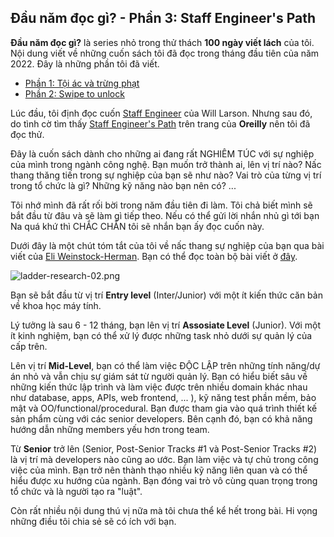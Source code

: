 ## Đầu năm đọc gì? - Phần 3: Staff Engineer's Path

**Đầu năm đọc gì?** là series nhỏ trong thử thách **100 ngày viết lách** của tôi. Nội dung viết về những cuốn sách tôi đã đọc trong tháng đầu tiên của năm 2022. Đây là những phần tôi đã viết.

- [Phần 1: Tội ác và trừng phạt](https://nanacoder.hashnode.dev/dau-nam-doc-gi-phan-1-toi-ac-va-trung-phat)
- [Phần 2: Swipe to unlock](https://nanacoder.hashnode.dev/dau-nam-doc-gi-phan-2-swipe-to-unlock)

Lúc đầu, tôi định đọc cuốn [Staff Engineer](https://staffeng.com/book) của Will Larson. Nhưng sau đó, do tình cờ tìm thấy [Staff Engineer's Path](https://www.oreilly.com/library/view/the-staff-engineers/9781098118723/) trên trang của **Oreilly** nên tôi đã đọc thử.

Đây là cuốn sách dành cho những ai đang rất NGHIÊM TÚC với sự nghiệp của mình trong ngành công nghệ. Bạn muốn trở thành ai, lên vị trí nào? Nấc thang thăng tiến trong sự nghiệp của bạn sẽ như nào? Vai trò của từng vị trí trong tổ chức là gì? Những kỹ năng nào bạn nên có? ...

Tôi nhớ mình đã rất rối bời trong năm đầu tiên đi làm. Tôi chả biết mình sẽ bắt đầu từ đâu và sẽ làm gì tiếp theo. Nếu có thể gửi lời nhắn nhủ gì tới bạn Na quá khứ thì CHẮC CHẮN tôi sẽ nhắn bạn ấy đọc cuốn này.

Dưới đây là một chút tóm tắt của tôi về nấc thang sự nghiệp của bạn qua bài viết của [Eli Weinstock-Herman](https://www.linkedin.com/in/eliweinstockherman/). Bạn có thể đọc toàn bộ bài viết ở [đây](http://www.tiernok.com/posts/evergreen/mi/defining-developer-career-ladders/#five-paths-for-senior-developers-not-one-).

![ladder-research-02.png](https://cdn.hashnode.com/res/hashnode/image/upload/v1643569097073/vU8Azp0CI.png)

Bạn sẽ bắt đầu từ vị trí **Entry level** (Inter/Junior) với một ít kiến thức căn bản về khoa học máy tính. 

Lý tưởng là sau 6 - 12 tháng, bạn lên vị trí **Assosiate Level** (Junior). Với một ít kinh nghiệm, bạn có thể xử lý được những task nhỏ dưới sự quản lý của cấp trên. 

Lên vị trí **Mid-Level**, bạn có thể làm việc ĐỘC LẬP trên những tính năng/dự án nhỏ và vẫn chịu sự giám sát từ người quản lý. Bạn có hiểu biết sâu về những kiến thức lập trình và làm việc được trên nhiều domain khác nhau như database, apps, APIs, web frontend, ... ), kỹ năng test phần mềm, bảo mật và OO/functional/procedural. Bạn được tham gia vào quá trình thiết kế sản phẩm cùng với các senior developers. Bên cạnh đó, bạn có khả năng hướng dẫn những members yếu hơn trong team.

Từ **Senior** trở lên (Senior, Post-Senior Tracks #1 và Post-Senior Tracks #2) là vị trí mà developers nào cũng ao ước. Bạn làm việc và tự chủ trong công việc của mình. Bạn trở nên thành thạo nhiều kỹ năng liên quan và có thể hiểu được xu hướng của ngành. Bạn đóng vai trò vô cùng quan trọng trong tổ chức và là người tạo ra "luật".

Còn rất nhiều nội dung thú vị nữa mà tôi chưa thể kể hết trong bài. Hi vọng những điều tôi chia sẻ sẽ có ích với bạn.